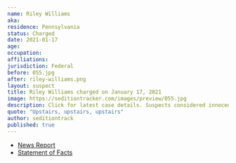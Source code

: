 ```yaml
---
name: Riley Williams
aka:
residence: Pennsylvania
status: Charged
date: 2021-01-17
age:
occupation:
affiliations:
jurisdiction: Federal
before: 055.jpg
after: riley-williams.png
layout: suspect
title: Riley Williams charged on January 17, 2021
image: https://seditiontracker.com/images/preview/055.jpg
description: Click for latest case details. Suspects considered innocent until proven guilty.
quote: "Upstairs, upstairs, upstairs"
author: seditiontrack
published: true
---
```


- [News Report](https://www.npr.org/sections/insurrection-at-the-capitol/2021/01/18/957979421/fbi-seeking-woman-who-may-have-stolen-speaker-pelosis-laptop)
- [Statement of Facts](https://www.courtlistener.com/recap/gov.uscourts.dcd.226160/gov.uscourts.dcd.226160.1.1.pdf)
